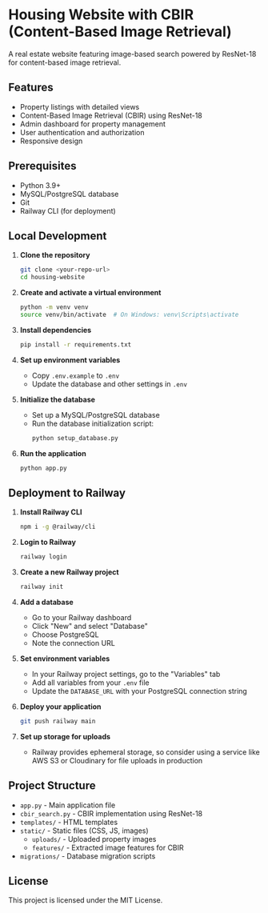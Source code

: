 # Housing Website with CBIR (Content-Based Image Retrieval)

A real estate website featuring image-based search powered by ResNet-18 for content-based image retrieval.

## Features

- Property listings with detailed views
- Content-Based Image Retrieval (CBIR) using ResNet-18
- Admin dashboard for property management
- User authentication and authorization
- Responsive design

## Prerequisites

- Python 3.9+
- MySQL/PostgreSQL database
- Git
- Railway CLI (for deployment)

## Local Development

1. **Clone the repository**
   ```bash
   git clone <your-repo-url>
   cd housing-website
   ```

2. **Create and activate a virtual environment**
   ```bash
   python -m venv venv
   source venv/bin/activate  # On Windows: venv\Scripts\activate
   ```

3. **Install dependencies**
   ```bash
   pip install -r requirements.txt
   ```

4. **Set up environment variables**
   - Copy `.env.example` to `.env`
   - Update the database and other settings in `.env`

5. **Initialize the database**
   - Set up a MySQL/PostgreSQL database
   - Run the database initialization script:
     ```bash
     python setup_database.py
     ```

6. **Run the application**
   ```bash
   python app.py
   ```

## Deployment to Railway

1. **Install Railway CLI**
   ```bash
   npm i -g @railway/cli
   ```

2. **Login to Railway**
   ```bash
   railway login
   ```

3. **Create a new Railway project**
   ```bash
   railway init
   ```

4. **Add a database**
   - Go to your Railway dashboard
   - Click "New" and select "Database"
   - Choose PostgreSQL
   - Note the connection URL

5. **Set environment variables**
   - In your Railway project settings, go to the "Variables" tab
   - Add all variables from your `.env` file
   - Update the `DATABASE_URL` with your PostgreSQL connection string

6. **Deploy your application**
   ```bash
   git push railway main
   ```

7. **Set up storage for uploads**
   - Railway provides ephemeral storage, so consider using a service like AWS S3 or Cloudinary for file uploads in production

## Project Structure

- `app.py` - Main application file
- `cbir_search.py` - CBIR implementation using ResNet-18
- `templates/` - HTML templates
- `static/` - Static files (CSS, JS, images)
  - `uploads/` - Uploaded property images
  - `features/` - Extracted image features for CBIR
- `migrations/` - Database migration scripts

## License

This project is licensed under the MIT License.
